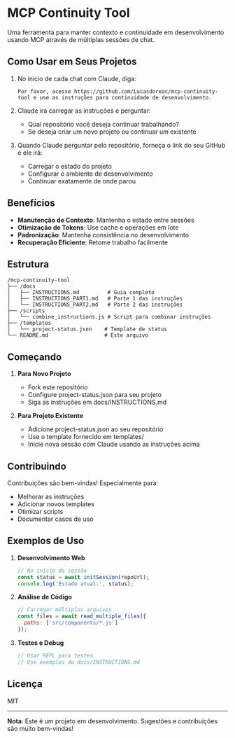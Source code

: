 # MCP Continuity Tool

Uma ferramenta para manter contexto e continuidade em desenvolvimento usando MCP através de múltiplas sessões de chat.

## Como Usar em Seus Projetos

1. No início de cada chat com Claude, diga:
   ```
   Por favor, acesse https://github.com/Lucasdoreac/mcp-continuity-tool e use as instruções para continuidade de desenvolvimento.
   ```

2. Claude irá carregar as instruções e perguntar:
   - Qual repositório você deseja continuar trabalhando?
   - Se deseja criar um novo projeto ou continuar um existente

3. Quando Claude perguntar pelo repositório, forneça o link do seu GitHub e ele irá:
   - Carregar o estado do projeto
   - Configurar o ambiente de desenvolvimento
   - Continuar exatamente de onde parou

## Benefícios

- **Manutenção de Contexto**: Mantenha o estado entre sessões
- **Otimização de Tokens**: Use cache e operações em lote
- **Padronização**: Mantenha consistência no desenvolvimento
- **Recuperação Eficiente**: Retome trabalho facilmente

## Estrutura

```
/mcp-continuity-tool
├── /docs
│   ├── INSTRUCTIONS.md         # Guia completo
│   ├── INSTRUCTIONS_PART1.md   # Parte 1 das instruções
│   └── INSTRUCTIONS_PART2.md   # Parte 2 das instruções
├── /scripts
│   └── combine_instructions.js # Script para combinar instruções
├── /templates
│   └── project-status.json    # Template de status
└── README.md                  # Este arquivo
```

## Começando

1. **Para Novo Projeto**
   - Fork este repositório
   - Configure project-status.json para seu projeto
   - Siga as instruções em docs/INSTRUCTIONS.md

2. **Para Projeto Existente**
   - Adicione project-status.json ao seu repositório
   - Use o template fornecido em templates/
   - Inicie nova sessão com Claude usando as instruções acima

## Contribuindo

Contribuições são bem-vindas! Especialmente para:
- Melhorar as instruções
- Adicionar novos templates
- Otimizar scripts
- Documentar casos de uso

## Exemplos de Uso

1. **Desenvolvimento Web**
   ```javascript
   // No início da sessão
   const status = await initSession(repoUrl);
   console.log('Estado atual:', status);
   ```

2. **Análise de Código**
   ```javascript
   // Carregar múltiplos arquivos
   const files = await read_multiple_files({
     paths: ['src/components/*.js']
   });
   ```

3. **Testes e Debug**
   ```javascript
   // Usar REPL para testes
   // Use exemplos do docs/INSTRUCTIONS.md
   ```

## Licença

MIT

---

**Nota**: Este é um projeto em desenvolvimento. Sugestões e contribuições são muito bem-vindas!